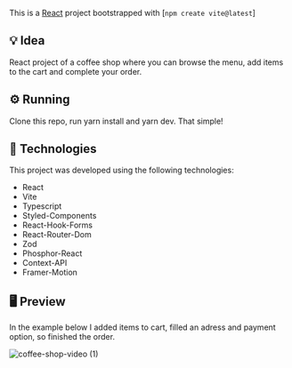 This is a [React](https://react.dev/) project bootstrapped with [`npm create vite@latest`]

## 💡 Idea

React project of a coffee shop where you can browse the menu, add items to the cart and complete your order.

## ⚙️ Running

Clone this repo, run yarn install and yarn dev. That simple!

## 🧪 Technologies

This project was developed using the following technologies:

- React
- Vite
- Typescript
- Styled-Components
- React-Hook-Forms
- React-Router-Dom
- Zod
- Phosphor-React
- Context-API
- Framer-Motion

## 🖥 Preview

In the example below I added items to cart, filled an adress and payment option, so finished the order.

![coffee-shop-video (1)](https://github.com/joatancavalcante/coffee-shop/assets/7294833/81eccb83-2181-43fd-8479-855d79c836df)

